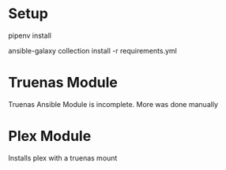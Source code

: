 # Setup

pipenv install

ansible-galaxy collection install -r requirements.yml

# Truenas Module

Truenas Ansible Module is incomplete. More was done manually

# Plex Module

Installs plex with a truenas mount